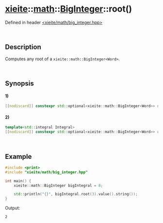 # [xieite](../../../../../xieite.md)\:\:[math](../../../../../math.md)\:\:[BigInteger<Word>](../../../big_integer.md)\:\:root\(\)
Defined in header [<xieite/math/big_integer.hpp>](../../../../../../include/xieite/math/big_integer.hpp)

&nbsp;

## Description
Computes any root of a `xieite::math::BigInteger<Word>`.

&nbsp;

## Synopsis
#### 1)
```cpp
[[nodiscard]] constexpr std::optional<xieite::math::BigInteger<Word>> root(const xieite::math::BigInteger<Word>& degree) const noexcept;
```
#### 2)
```cpp
template<std::integral Integral>
[[nodiscard]] constexpr std::optional<xieite::math::BigInteger<Word>> root(Integral degree) const noexcept;
```

&nbsp;

## Example
```cpp
#include <print>
#include "xieite/math/big_integer.hpp"

int main() {
    xieite::math::BigInteger bigIntegral = 8;

    std::println("{}", bigIntegral.root(3).value().string());
}
```
Output:
```
2
```
